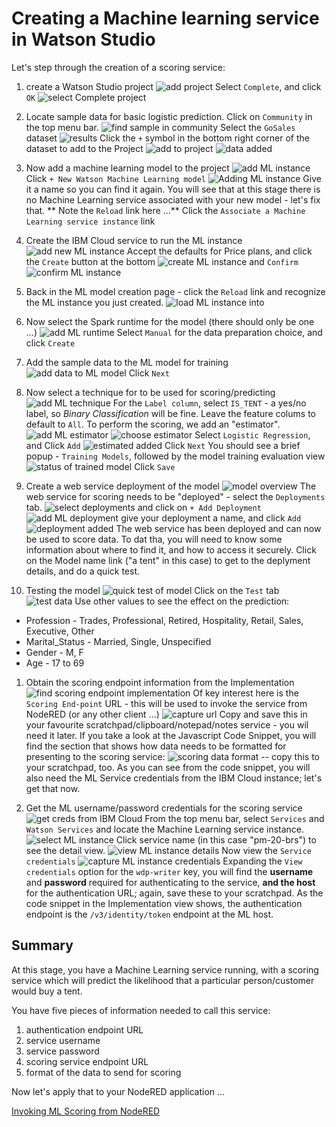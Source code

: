 # Creating a Machine learning service in Watson Studio

Let's step through the creation of a scoring service:

1. create a Watson Studio project
![add project](img/mg-brs--ws-add-project.png)
Select `Complete`, and click `OK`
 ![select Complete project](img/mg-brs-ws-add-prj-select.png)

1. Locate sample data for basic logistic prediction.
Click on `Community` in the top menu bar.
![find sample in community](img/mg-brs-add-data.png)
Select the `GoSales` dataset
![results](img/mg-brs-add-data-lr.png)
Click the `+` symbol in the bottom right corner of the dataset to add to the Project
![add to project](img/mg-brs-add-data-added.png)
![data added](img/mg-brs-ws-data-asset.png)

1. Now add a machine learning model to the project
![add ML instance](img/mg-brs-add-ml.png)
Click `+ New Watson Machine Learning model`
![Adding ML instance](img/mg-brs-add-ml-model.png)
Give it a name so you can find it again. You will see that at this stage there is no Machine Learning service associated with your new model - let's fix that. ** Note the `Reload` link here ...**
Click the `Associate a Machine Learning service instance` link

1. Create the IBM Cloud service to run the ML instance
![add new ML instance](img/mg-brs-add-ml-new.png)
Accept the defaults for Price plans, and click the `Create` button at the bottom
![create ML instance](img/mg-brs-add-ml-create.png)
and `Confirm`
![confirm ML instance](img/mg-brs-add-ml-confirm.png)

1. Back in the ML model creation page - click the `Reload` link and recognize the ML instance you just created.
![load ML instance into ](img/mg-brs-add-ml-reload.png)

1. Now select the Spark runtime for the model (there should only be one ...)
![add ML runtime](img/mg-brs-add-ml-runtime.png)
Select `Manual` for the data preparation choice, and click `Create`

1. Add the sample data to the ML model for training
![add data to ML model](img/mg-brs-add-ml-data.png)
Click `Next`

1. Now select a technique for to be used for scoring/predicting
![add ML technique](img/mg-brs-add-ml-techniq.png)
For the `Label column`, select `IS_TENT` - a yes/no label, so *Binary Classification* will be fine. Leave the feature colums to default to `All`. To perform the scoring, we add an "estimator".
![add ML estimator](img/mg-brs-add-ml-estimator.png)
![choose estimator](img/mg-brs-add-ml-est-select.png)
Select `Logistic Regression`, and Click `Add`
![estimated added](img/mg-brs-add-ml-techniq-ready.png)
Click `Next`
You should see a brief popup - `Training Models`, followed by the model training evaluation view
![status of trained model](img/mg-brs-add-ml-eval.png)
Click `Save`
1. Create a web service deployment of the model
![model overview](img/mg-brs-ml-overview.png)
The web service for scoring needs to be "deployed" - select the `Deployments` tab.
![select deployments](img/mg-brs-ml-deployments.png)
and click on `+ Add Deployment`
![add ML deployment](img/mg-brs-ml-deploy-name.png)
give your deployment a name, and click `Add`
![deployment added](img/mg-brs-ml-deploy-success.png)
The web service has been deployed and can now be used to score data. To dat tha, you will need to know some information about where to find it, and how to access it securely.
Click on the Model name link ("a tent" in this case) to get to the deplyment details, and do a quick test.

1. Testing the model
![quick test of model](img/mg-brs-ml-service-overview.png)
Click on the `Test` tab
![test data](img/mg-brs-ml-service-testdata.png)
Use other values to see the effect on the prediction:
  - Profession - Trades, Professional, Retired, Hospitality, Retail, Sales, Executive, Other
  - Marital_Status - Married, Single, Unspecified
  - Gender - M, F
  - Age - 17 to 69

1. Obtain the scoring endpoint information from the Implementation
![find scoring endpoint implementation](img/mg-brs-ml-service-implement-js.png)
Of key interest here is the `Scoring End-point` URL - this will be used to invoke the service from NodeRED (or any other client ...)
![capture url](img/mg-brs-ml-service-url.png)
Copy and save this in your favourite scratchpad/clipboard/notepad/notes service - you wil need it later.
If you take a look at the Javascript Code Snippet, you will find the section that shows how data needs to be formatted for presenting to the scoring service:
![scoring data format](img/mg-brs-ml-service-data-format.png) -- copy this to your scratchpad, too.
As you can see from the code snippet, you will also need the ML Service credentials from the IBM Cloud instance; let's get that now.

1. Get the ML username/password credentials for the scoring service
![get creds from IBM Cloud](img/mg-brs-ml-svc-creds.png)
From the top menu bar, select `Services` and `Watson Services` and locate the Machine Learning service instance.
![select ML instance](img/mg-brs-ml-svc-creds-instance.png)
Click service name (in this case "pm-20-brs") to see the detail view.
![view ML instance details](img/mg-brs-ml-svc-details.png)
Now view the `Service credentials`
![capture ML instance credentials](img/mg-brs-ml-svc-creds-detail.png)
Expanding the `View credentials` option for the `wdp-writer` key, you will find the **username** and **password** required for authenticating to the service, **and the host** for the authentication URL; again, save these to your scratchpad.
As the code snippet in the Implementation view shows, the authentication endpoint is the `/v3/identity/token` endpoint at the ML host.

## Summary
At this stage, you have a Machine Learning service running, with a scoring service which will predict the likelihood that a particular person/customer would buy a tent.

You have five pieces of information needed to call this service:
1. authentication endpoint URL
1. service username
1. service password
1. scoring service endpoint URL
1. format of the data to send for scoring

Now let's apply that to your NodeRED application ...

[Invoking ML Scoring from NodeRED](nodered-ml-scoring.md)
